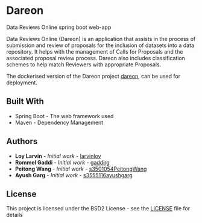 # Dareon
Data Reviews Online spring boot web-app

Data Reviews Online (Dareon) is an application that assists in the process of submission and review of proposals for the inclusion of datasets into a data repository. It helps with the management of Calls for Proposals and the associated proposal review process. Dareon also includes classification schemes to help match Reviewers with appropriate Proposals.

The dockerised version of the Dareon project [dareon](https://github.com/larvinloy/dareon), can be used for deployment.

## Built With

* Spring Boot - The web framework used
* Maven - Dependency Management

## Authors

* **Loy Larvin** - *Initial work* - [larvinloy](https://github.com/larvinloy)
* **Rommel Gaddi** - *Initial work* - [gaddirg](https://github.com/gaddirg)
* **Peitong Wang** - *Initial work* - [s3501054PeitongWang](https://github.com/s3501054PeitongWang)
* **Ayush Garg** - *Initial work* - [s3555116ayushgarg](https://github.com/s3555116ayushgarg)


## License

This project is licensed under the BSD2 License - see the [LICENSE](https://github.com/larvinloy/dareon/blob/master/License) file for details
